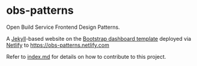 # obs-patterns
Open Build Service Frontend Design Patterns.

A [Jekyll](https://jekyllrb.com/)-based website on the [Bootstrap dashboard template](https://getbootstrap.com/docs/4.1/examples/dashboard/) deployed via [Netlify](https://www.netlify.com/) to https://obs-patterns.netlify.com

Refer to [index.md](https://github.com/openSUSE/obs-patterns/blob/master/index.md) for details on how to contribute to this project.
